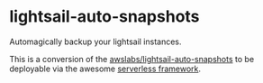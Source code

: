 # lightsail-auto-snapshots

Automagically backup your lightsail instances.

This is a conversion of the [awslabs/lightsail-auto-snapshots](https://github.com/awslabs/lightsail-auto-snapshots) to be deployable via the awesome [serverless framework](https://serverless.com/).
